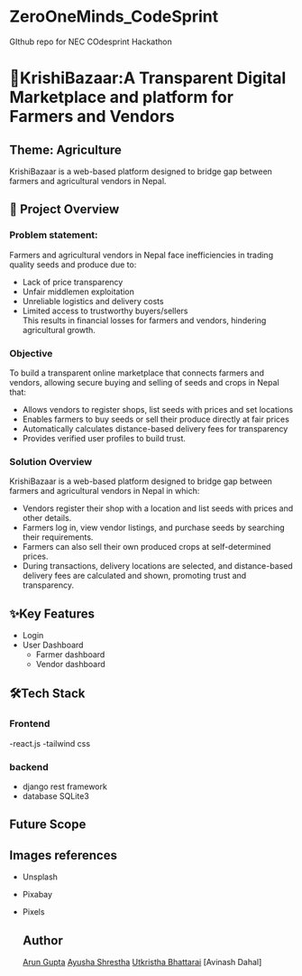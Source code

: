 # ZeroOneMinds_CodeSprint
GIthub repo for NEC COdesprint Hackathon

# 🌱KrishiBazaar:A Transparent Digital Marketplace and platform for Farmers and Vendors
## Theme: Agriculture
KrishiBazaar is a web-based platform designed to bridge gap between farmers and agricultural vendors in Nepal.  

## 📌 Project Overview
### Problem statement: 
Farmers and agricultural vendors in Nepal face inefficiencies in trading quality seeds and produce due to:   
- Lack of price transparency  
- Unfair middlemen exploitation  
- Unreliable logistics and delivery costs  
- Limited access to trustworthy buyers/sellers  
 This results in financial losses for farmers and vendors, hindering agricultural growth.   
 ### Objective
 To build a transparent online marketplace that connects farmers and vendors, allowing secure buying and selling of seeds and crops in Nepal that:   
- Allows vendors to register shops, list seeds with prices and set locations  
- Enables farmers to buy seeds or sell their produce directly at fair prices  
- Automatically calculates distance-based delivery fees for transparency  
- Provides verified user profiles to build trust.   

### Solution Overview
KrishiBazaar is a web-based platform designed to bridge gap between farmers and agricultural vendors in Nepal in which:   
- Vendors register their shop with a location and list seeds with prices and other details.  
- Farmers log in, view vendor listings, and purchase seeds by searching their requirements.  
- Farmers can also sell their own produced crops at self-determined prices.  
- During transactions, delivery locations are selected, and distance-based delivery fees are calculated and shown, promoting trust and transparency.  

## ✨Key Features
- Login
- User Dashboard
  - Farmer dashboard
  - Vendor dashboard

## 🛠Tech Stack
### Frontend
-react.js
-tailwind css
### backend
- django rest framework
- database SQLite3

## Future Scope

## Images references  
- Unsplash
- Pixabay
- Pixels

  ## Author  
  [Arun Gupta](https://www.linkedin.com/in/arungupta36904/)
  [Ayusha Shrestha](https://www.linkedin.com/in/ayusha-shrestha-aayusha/)
  [Utkristha Bhattarai](https://www.linkedin.com/in/utkristha-bhattarai-937ab1284/)
  [Avinash Dahal]
  
  